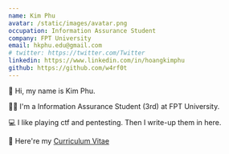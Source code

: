 ```yaml
---
name: Kim Phu
avatar: /static/images/avatar.png
occupation: Information Assurance Student
company: FPT University
email: hkphu.edu@gmail.com
# twitter: https://twitter.com/Twitter
linkedin: https://www.linkedin.com/in/hoangkimphu
github: https://github.com/w4rf0t
---
```




👋 Hi, my name is Kim Phu.

👨‍💻 I'm a Information Assurance Student (3rd) at FPT University.

💻 I like playing ctf and pentesting. Then I write-up them in here.

📄 Here're my [Curriculum Vitae](https://www.canva.com/design/DAEoHtXtFUA/xCkblC-Eg3Rck3SCPvtv5g/view?utm_content=DAEoHtXtFUA&utm_campaign=designshare&utm_medium=link2&utm_source=sharebutton)